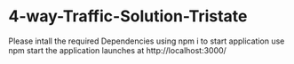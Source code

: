 # 4-way-Traffic-Solution-Tristate

Please intall the required Dependencies using npm i
to start application use npm start
the application launches at http://localhost:3000/
